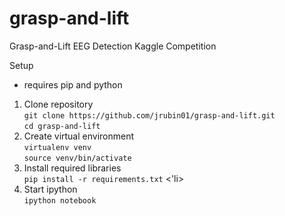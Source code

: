 # grasp-and-lift
Grasp-and-Lift EEG Detection Kaggle Competition

Setup

* requires pip and python

<ol>
<li>
	Clone repository <br/>
	<code>git clone https://github.com/jrubin01/grasp-and-lift.git</code><br/>
	<code>cd grasp-and-lift</code>
	</code>
</li>

<li>
	Create virtual environment<br/>
	<code>virtualenv venv</code><br/>
	<code>source venv/bin/activate</code>
<//li>	

<li>
	Install required libraries<br/>
	<code>pip install -r requirements.txt</code>
<'li>

<li>
	Start ipython<br/>
	<code>ipython notebook</code>
</li>	
</ol>